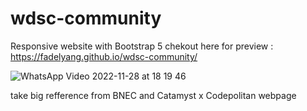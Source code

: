 # wdsc-community

Responsive website with Bootstrap 5
chekout here for preview : https://fadelyang.github.io/wdsc-community/


![WhatsApp Video 2022-11-28 at 18 19 46](https://user-images.githubusercontent.com/75234524/204265709-cf6a0b37-c6c6-408f-8d4d-47feb53bb1f6.gif)

take big refference from BNEC and Catamyst x Codepolitan webpage
